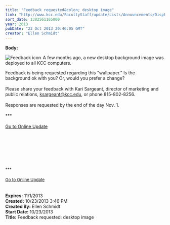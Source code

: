 ```yaml
---
title: "Feedback requested&colon; desktop image"
link: "http://www.kcc.edu/FacultyStaff/update/Lists/Announcements/DispForm.aspx?ID=1298"
sort_date: 1382561165000
year: 2013
pubDate: "23 Oct 2013 20:46:05 GMT"
creator: "Ellen Schmidt"
---
```


<div><b>Body:</b> <div class="ExternalClassF73F38FBF4214964A890626D7407CA91">
<div>
<div style="float:left;margin-right:6px"><img alt="Feedback icon" src="/FacultyStaff/update/PublishingImages/feedback1.gif" /></div>
<p>A few months ago, a new desktop background image was deployed to all KCC computers.</p></div>
<div>Feedback is being requested regarding this &quot;wallpaper.&quot; Is the background ok with you? Or, would you prefer a change?</div>
<div> </div>
<div>Please share your feedback with Kari Sargeant, director of marketing and public relations, <a href="mailto:ksargeant@kcc.edu">ksargeant@kcc.edu</a>, or phone 815-802-8256.</div>
<div> </div>
<div>Responses are requested by the end of the day Nov. 1.</div>
<div> </div>
<div>***</div>
<div> </div>
<div><a href="/FacultyStaff/update/Pages/dailyupdate.aspx">Go to Online Update</a></div>
<div> </div>
<div> </div>
<div> </div>
<div> </div>
<div> </div>
<div> </div>
<div> </div>
<div>
<div><font size="2">***</font></div>
<div><font size="2"></font> </div>
<div><font size="2"></font></div>
<div><font size="2"><a href="/FacultyStaff/update/Pages/dailyupdate.aspx">Go to Online Update</a></font></div>
<div><font size="2"></font> </div>
<div> </div>
<div><font size="2"></font></div></div></div></div>
<div><b>Expires:</b> 11/1/2013</div>
<div><b>Created:</b> 10/23/2013 3:46 PM</div>
<div><b>Created By:</b> Ellen Schmidt</div>
<div><b>Start Date:</b> 10/23/2013</div>
<div><b>Title:</b> Feedback requested: desktop image</div>
